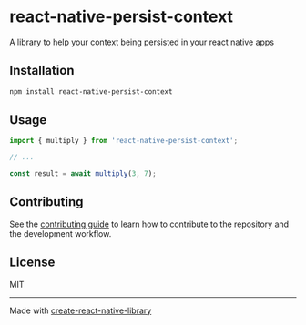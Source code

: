 # react-native-persist-context

A library to help your context being persisted in your react native apps

## Installation

```sh
npm install react-native-persist-context
```

## Usage

```js
import { multiply } from 'react-native-persist-context';

// ...

const result = await multiply(3, 7);
```

## Contributing

See the [contributing guide](CONTRIBUTING.md) to learn how to contribute to the repository and the development workflow.

## License

MIT

---

Made with [create-react-native-library](https://github.com/callstack/react-native-builder-bob)
